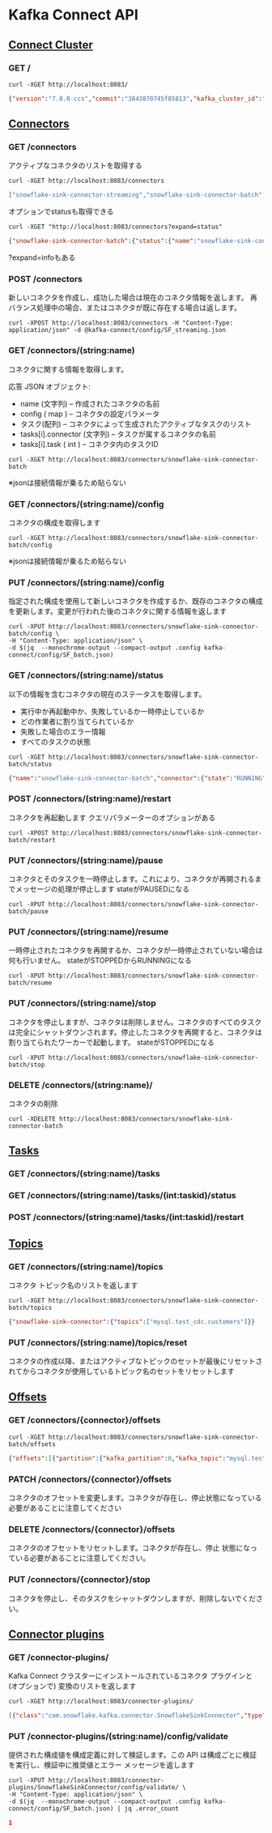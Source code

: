# Kafka Connect API
## [Connect Cluster](https://docs.confluent.io/platform/current/connect/references/restapi.html#kconnect-cluster)

### GET /

```shell
curl -XGET http://localhost:8083/
```
```json
{"version":"7.8.0-ccs","commit":"3843870745f85813","kafka_cluster_id":"Qf4-49g3Qx61x7Q731m59A"}
```

## [Connectors](https://docs.confluent.io/platform/current/connect/references/restapi.html#connectors)

### GET /connectors
アクティブなコネクタのリストを取得する

```shell
curl -XGET http://localhost:8083/connectors
```
```json
["snowflake-sink-connector-streaming","snowflake-sink-connector-batch"]
```
オプションでstatusも取得できる
```shell
curl -XGET "http://localhost:8083/connectors?expand=status"
```
```json
{"snowflake-sink-connector-batch":{"status":{"name":"snowflake-sink-connector-batch","connector":{"state":"RUNNING","worker_id":"connect:8083"},"tasks":[{"id":0,"state":"RUNNING","worker_id":"connect:8083"}],"type":"sink"}},"snowflake-sink-connector-streaming":{"status":{"name":"snowflake-sink-connector-streaming","connector":{"state":"RUNNING","worker_id":"connect:8083"},"tasks":[{"id":0,"state":"RUNNING","worker_id":"connect:8083"}],"type":"sink"}}}
```

?expand=infoもある

### POST /connectors
新しいコネクタを作成し、成功した場合は現在のコネクタ情報を返します。 再バランス処理中の場合、またはコネクタが既に存在する場合は返します。
```shell
curl -XPOST http://localhost:8083/connectors -H "Content-Type: application/json" -d @kafka-connect/config/SF_streaming.json
```

### GET /connectors/(string:name)
コネクタに関する情報を取得します。

応答 JSON オブジェクト:	
- name (文字列) – 作成されたコネクタの名前
- config ( map ) – コネクタの設定パラメータ
- タスク(配列) – コネクタによって生成されたアクティブなタスクのリスト
- tasks[i].connector (文字列) – タスクが属するコネクタの名前
- tasks[i].task ( int ) – コネクタ内のタスクID
```shell
curl -XGET http://localhost:8083/connectors/snowflake-sink-connector-batch
```
※jsonは接続情報が乗るため貼らない
### GET /connectors/(string:name)/config
コネクタの構成を取得します
```shell
curl -XGET http://localhost:8083/connectors/snowflake-sink-connector-batch/config
```
※jsonは接続情報が乗るため貼らない
### PUT /connectors/(string:name)/config
指定された構成を使用して新しいコネクタを作成するか、既存のコネクタの構成を更新します。変更が行われた後のコネクタに関する情報を返します
```shell
curl -XPUT http://localhost:8083/connectors/snowflake-sink-connector-batch/config \
-H "Content-Type: application/json" \
-d $(jq  --monochrome-output --compact-output .config kafka-connect/config/SF_batch.json)
```
### GET /connectors/(string:name)/status
以下の情報を含むコネクタの現在のステータスを取得します。

- 実行中か再起動中か、失敗しているか一時停止しているか
- どの作業者に割り当てられているか
- 失敗した場合のエラー情報
- すべてのタスクの状態
```shell
curl -XGET http://localhost:8083/connectors/snowflake-sink-connector-batch/status
```
```json
{"name":"snowflake-sink-connector-batch","connector":{"state":"RUNNING","worker_id":"connect:8083"},"tasks":[{"id":0,"state":"RUNNING","worker_id":"connect:8083"}],"type":"sink"}
```
### POST /connectors/(string:name)/restart
コネクタを再起動します
クエリパラメーターのオプションがある
```shell
curl -XPOST http://localhost:8083/connectors/snowflake-sink-connector-batch/restart
```

### PUT /connectors/(string:name)/pause
コネクタとそのタスクを一時停止します。これにより、コネクタが再開されるまでメッセージの処理が停止します
stateがPAUSEDになる
```shell
curl -XPUT http://localhost:8083/connectors/snowflake-sink-connector-batch/pause
```

### PUT /connectors/(string:name)/resume
一時停止されたコネクタを再開するか、コネクタが一時停止されていない場合は何も行いません。
stateがSTOPPEDからRUNNINGになる
```shell
curl -XPUT http://localhost:8083/connectors/snowflake-sink-connector-batch/resume
```

### PUT /connectors/(string:name)/stop
コネクタを停止しますが、コネクタは削除しません。コネクタのすべてのタスクは完全にシャットダウンされます。停止したコネクタを再開すると、コネクタは割り当てられたワーカーで起動します。
stateがSTOPPEDになる
```shell
curl -XPUT http://localhost:8083/connectors/snowflake-sink-connector-batch/stop
```
### DELETE /connectors/(string:name)/
コネクタの削除
```shell
curl -XDELETE http://localhost:8083/connectors/snowflake-sink-connector-batch
```

## [Tasks](https://docs.confluent.io/platform/current/connect/references/restapi.html#tasks)
### GET /connectors/(string:name)/tasks
### GET /connectors/(string:name)/tasks/(int:taskid)/status
### POST /connectors/(string:name)/tasks/(int:taskid)/restart

## [Topics](https://docs.confluent.io/platform/current/connect/references/restapi.html#topics)
### GET /connectors/(string:name)/topics
コネクタ トピック名のリストを返します
```shell
curl -XGET http://localhost:8083/connectors/snowflake-sink-connector-batch/topics
```
```json
{"snowflake-sink-connector":{"topics":["mysql.test_cdc.customers"]}}
```
### PUT /connectors/(string:name)/topics/reset
コネクタの作成以降、またはアクティブなトピックのセットが最後にリセットされてからコネクタが使用しているトピック名のセットをリセットします

## [Offsets](https://docs.confluent.io/platform/current/connect/references/restapi.html#offsets)
### GET /connectors/{connector}/offsets
```shell
curl -XGET http://localhost:8083/connectors/snowflake-sink-connector-batch/offsets
```
```json
{"offsets":[{"partition":{"kafka_partition":0,"kafka_topic":"mysql.test_cdc.customers"},"offset":{"kafka_offset":32}}]}
```

### PATCH /connectors/{connector}/offsets
コネクタのオフセットを変更します。コネクタが存在し、停止状態になっている必要があることに注意してください
### DELETE /connectors/{connector}/offsets
コネクタのオフセットをリセットします。コネクタが存在し、停止 状態になっている必要があることに注意してください。
### PUT /connectors/{connector}/stop
コネクタを停止し、そのタスクをシャットダウンしますが、削除しないでください。

## [Connector plugins](https://docs.confluent.io/platform/current/connect/references/restapi.html#connector-plugins)

### GET /connector-plugins/
Kafka Connect クラスターにインストールされているコネクタ プラグインと (オプションで) 変換のリストを返します
```shell
curl -XGET http://localhost:8083/connector-plugins/
```
```json
[{"class":"com.snowflake.kafka.connector.SnowflakeSinkConnector","type":"sink","version":"3.1.0"},{"class":"org.apache.kafka.connect.mirror.MirrorCheckpointConnector","type":"source","version":"7.8.0-ccs"},{"class":"org.apache.kafka.connect.mirror.MirrorHeartbeatConnector","type":"source","version":"7.8.0-ccs"},{"class":"org.apache.kafka.connect.mirror.MirrorSourceConnector","type":"source","version":"7.8.0-ccs"}]
```

### PUT /connector-plugins/(string:name)/config/validate
提供された構成値を構成定義に対して検証します。この API は構成ごとに検証を実行し、検証中に推奨値とエラー メッセージを返します
```shell
curl -XPUT http://localhost:8083/connector-plugins/SnowflakeSinkConnector/config/validate/ \
-H "Content-Type: application/json" \
-d $(jq  --monochrome-output --compact-output .config kafka-connect/config/SF_batch.json) | jq .error_count
```

```json
1
```




